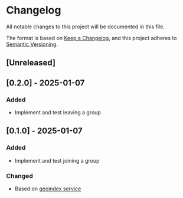 # Changelog

All notable changes to this project will be documented in this file.

The format is based on [Keep a Changelog](https://keepachangelog.com/en/1.1.0/),
and this project adheres to [Semantic Versioning](https://semver.org/spec/v2.0.0.html).

## [Unreleased]

## [0.2.0] - 2025-01-07

### Added

- Implement and test leaving a group

## [0.1.0] - 2025-01-07

### Added

- Implement and test joining a group

### Changed

- Based on [geoindex service](https://github.com/solidcouch/geoindex)
